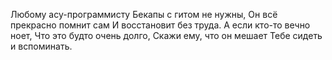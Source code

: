 Любому асу-программисту
Бекапы с гитом не нужны,
Он всё прекрасно помнит сам
И восстановит без труда.
А если кто-то вечно ноет,
Что это будто очень долго,
Скажи ему, что он мешает
Тебе сидеть и вспоминать.